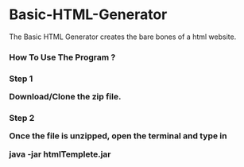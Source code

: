 # Basic-HTML-Generator
<article>The Basic HTML Generator creates the bare bones of a html website.</article>

<h3>How To Use The Program ?</h3>

<h3>Step 1
<p>Download/Clone the zip file.</p>

<h3>Step 2
<p>Once the file is unzipped, open the terminal and type in</p>
<p> java -jar htmlTemplete.jar
